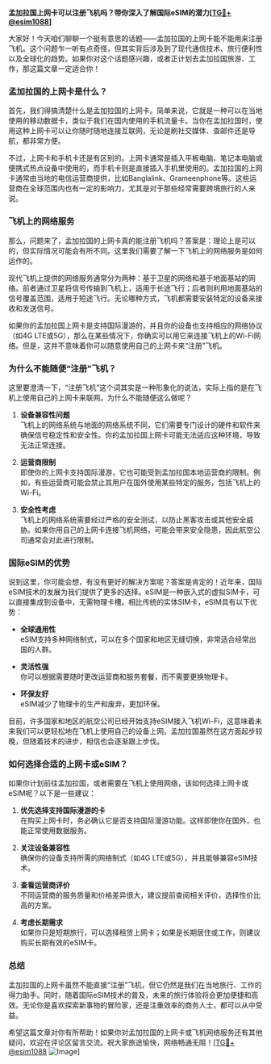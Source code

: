 **孟加拉国上网卡可以注册飞机吗？带你深入了解国际eSIM的潜力[[TG💪+ @esim1088](https://t.me/s/esim1088)]**

大家好！今天咱们聊聊一个挺有意思的话题——孟加拉国的上网卡能不能用来注册飞机。这个问题乍一听有点奇怪，但其实背后涉及到了现代通信技术、旅行便利性以及全球化的趋势。如果你对这个话题感兴趣，或者正计划去孟加拉国旅游、工作，那这篇文章一定适合你！

### 孟加拉国的上网卡是什么？

首先，我们得搞清楚什么是孟加拉国的上网卡。简单来说，它就是一种可以在当地使用的移动数据卡，类似于我们在国内使用的手机流量卡。当你在孟加拉国时，使用这种上网卡可以让你随时随地连接互联网，无论是刷社交媒体、查邮件还是导航，都非常方便。

不过，上网卡和手机卡还是有区别的。上网卡通常是插入平板电脑、笔记本电脑或便携式热点设备中使用的，而手机卡则是直接插入手机里使用的。孟加拉国的上网卡通常由当地的电信运营商提供，比如Banglalink、Grameenphone等。这些运营商在全球范围内也有一定的影响力，尤其是对于那些经常需要跨境旅行的人来说。

### 飞机上的网络服务

那么，问题来了，孟加拉国的上网卡真的能注册飞机吗？答案是：理论上是可以的，但实际情况可能会有所不同。这里我们需要了解一下飞机上的网络服务是如何运作的。

现代飞机上提供的网络服务通常分为两种：基于卫星的网络和基于地面基站的网络。前者通过卫星将信号传输到飞机上，适用于长途飞行；后者则利用地面基站的信号覆盖范围，适用于短途飞行。无论哪种方式，飞机都需要安装特定的设备来接收和发送信号。

如果你的孟加拉国上网卡是支持国际漫游的，并且你的设备也支持相应的网络协议（如4G LTE或5G），那么在某些情况下，你确实可以用它来连接飞机上的Wi-Fi网络。但是，这并不意味着你可以随意使用自己的上网卡来“注册”飞机。

### 为什么不能随便“注册”飞机？

这里要澄清一下，“注册飞机”这个词其实是一种形象化的说法，实际上指的是在飞机上使用自己的上网卡来联网。为什么不能随便这么做呢？

1. **设备兼容性问题**  
   飞机上的网络系统与地面的网络系统不同，它们需要专门设计的硬件和软件来确保信号稳定性和安全性。你的孟加拉国上网卡可能无法适应这种环境，导致无法正常连接。

2. **运营商限制**  
   即使你的上网卡支持国际漫游，它也可能受到孟加拉国本地运营商的限制。例如，有些运营商可能会禁止其用户在国外使用某些特定的服务，包括飞机上的Wi-Fi。

3. **安全性考虑**  
   飞机上的网络系统需要经过严格的安全测试，以防止黑客攻击或其他安全威胁。如果你用自己的上网卡连接飞机网络，可能会带来安全隐患，因此航空公司通常会对此进行限制。

### 国际eSIM的优势

说到这里，你可能会想，有没有更好的解决方案呢？答案是肯定的！近年来，国际eSIM技术的发展为我们提供了更多的选择。eSIM是一种嵌入式的虚拟SIM卡，可以直接集成到设备中，无需物理卡槽。相比传统的实体SIM卡，eSIM具有以下优势：

- **全球通用性**  
  eSIM支持多种网络制式，可以在多个国家和地区无缝切换，非常适合经常出国的人群。
  
- **灵活性强**  
  你可以根据需要随时更改运营商和服务套餐，而不需要更换物理卡。

- **环保友好**  
  eSIM减少了物理卡的生产和废弃，更加环保。

目前，许多国家和地区的航空公司已经开始支持eSIM接入飞机Wi-Fi，这意味着未来我们可以更轻松地在飞机上使用自己的设备上网。孟加拉国虽然在这方面起步较晚，但随着技术的进步，相信也会逐渐跟上步伐。

### 如何选择合适的上网卡或eSIM？

如果你计划前往孟加拉国，或者需要在飞机上使用网络，该如何选择上网卡或eSIM呢？以下是一些建议：

1. **优先选择支持国际漫游的卡**  
   在购买上网卡时，务必确认它是否支持国际漫游功能。这样即使你在国外，也能正常使用数据服务。

2. **关注设备兼容性**  
   确保你的设备支持所需的网络制式（如4G LTE或5G），并且能够兼容eSIM技术。

3. **查看运营商评价**  
   不同运营商的服务质量和价格差异很大，建议提前查阅相关评价，选择性价比高的方案。

4. **考虑长期需求**  
   如果你只是短期旅行，可以选择租赁上网卡；如果是长期居住或工作，则建议购买长期有效的eSIM卡。

### 总结

孟加拉国的上网卡虽然不能直接“注册”飞机，但它仍然是我们在当地旅行、工作的得力助手。同时，随着国际eSIM技术的普及，未来的旅行体验将会更加便捷和高效。无论你是喜欢探索新事物的冒险家，还是注重效率的商务人士，都可以从中受益。

希望这篇文章对你有所帮助！如果你对孟加拉国的上网卡或飞机网络服务还有其他疑问，欢迎在评论区留言交流。祝大家旅途愉快，网络畅通无阻！[[TG💪+ @esim1088](https://t.me/s/esim1088) ![Image](https://i.postimg.cc/4NQfJmqS/Snipaste-2025-05-13-00-14-12.png)]